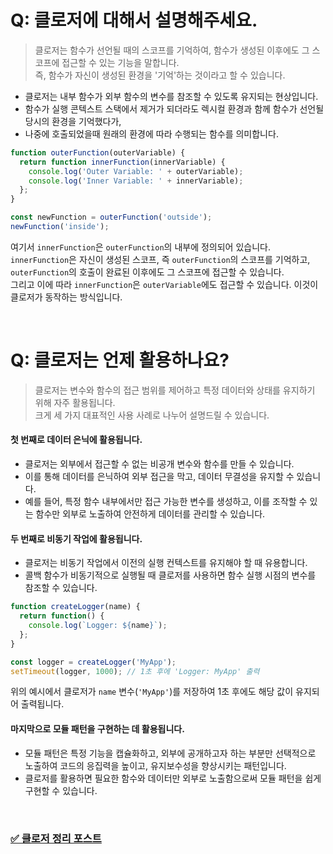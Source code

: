 # Q: 클로저에 대해서 설명해주세요.

> 클로저는 함수가 선언될 때의 스코프를 기억하여, 함수가 생성된 이후에도 그 스코프에 접근할 수 있는 기능을 말합니다.  
> 즉, 함수가 자신이 생성된 환경을 '기억'하는 것이라고 할 수 있습니다.  

- 클로저는 내부 함수가 외부 함수의 변수를 참조할 수 있도록 유지되는 현상입니다.
- 함수가 실행 콘텍스트 스택에서 제거가 되더라도 렉시컬 환경과 함께 함수가 선언될 당시의 환경을 기억했다가,
- 나중에 호출되었을때 원래의 환경에 따라 수행되는 함수를 의미합니다.

 ```javascript
 function outerFunction(outerVariable) {
   return function innerFunction(innerVariable) {
     console.log('Outer Variable: ' + outerVariable);
     console.log('Inner Variable: ' + innerVariable);
   };
 }

 const newFunction = outerFunction('outside');
 newFunction('inside');
 ```

여기서 `innerFunction`은 `outerFunction`의 내부에 정의되어 있습니다.   
`innerFunction`은 자신이 생성된 스코프, 즉 `outerFunction`의 스코프를 기억하고, `outerFunction`의 호출이 완료된 이후에도 그 스코프에 접근할 수 있습니다.   
그리고 이에 따라 `innerFunction`은 `outerVariable`에도 접근할 수 있습니다. 이것이 클로저가 동작하는 방식입니다.

<br/>

# Q: 클로저는 언제 활용하나요?

> 클로저는 변수와 함수의 접근 범위를 제어하고 특정 데이터와 상태를 유지하기 위해 자주 활용됩니다.  
> 크게 세 가지 대표적인 사용 사례로 나누어 설명드릴 수 있습니다.

#### 첫 번째로 데이터 은닉에 활용됩니다. 

- 클로저는 외부에서 접근할 수 없는 비공개 변수와 함수를 만들 수 있습니다.
- 이를 통해 데이터를 은닉하여 외부 접근을 막고, 데이터 무결성을 유지할 수 있습니다.
- 예를 들어, 특정 함수 내부에서만 접근 가능한 변수를 생성하고, 이를 조작할 수 있는 함수만 외부로 노출하여 안전하게 데이터를 관리할 수 있습니다.

#### 두 번째로 비동기 작업에 활용됩니다.

- 클로저는 비동기 작업에서 이전의 실행 컨텍스트를 유지해야 할 때 유용합니다.
- 콜백 함수가 비동기적으로 실행될 때 클로저를 사용하면 함수 실행 시점의 변수를 참조할 수 있습니다.

 ```javascript
 function createLogger(name) {
   return function() {
     console.log(`Logger: ${name}`);
   };
 }

 const logger = createLogger('MyApp');
 setTimeout(logger, 1000); // 1초 후에 'Logger: MyApp' 출력
 ```
위의 예시에서 클로저가 `name` 변수(`'MyApp'`)를 저장하여 1초 후에도 해당 값이 유지되어 출력됩니다.

#### 마지막으로 모듈 패턴을 구현하는 데 활용됩니다.

- 모듈 패턴은 특정 기능을 캡슐화하고, 외부에 공개하고자 하는 부분만 선택적으로 노출하여 코드의 응집력을 높이고, 유지보수성을 향상시키는 패턴입니다.
- 클로저를 활용하면 필요한 함수와 데이터만 외부로 노출함으로써 모듈 패턴을 쉽게 구현할 수 있습니다.

<br/>

### [✅ 클로저 정리 포스트](https://velog.io/@hongdongk/%ED%81%B4%EB%A1%9C%EC%A0%80)
